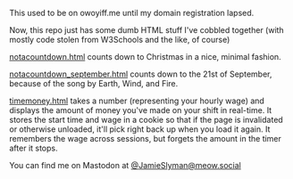 This used to be on owoyiff.me until my domain registration lapsed.

Now, this repo just has some dumb HTML stuff I've cobbled together (with mostly code stolen from W3Schools and the like, of course)

[notacountdown.html](/notacountdown.html) counts down to Christmas in a nice, minimal fashion.

[notacountdown_september.html](/notacountdown_september.html) counts down to the 21st of September, because of the song by Earth, Wind, and Fire.

[timemoney.html](/timemoney.html) takes a number (representing your hourly wage) and displays the amount of money you've made on your shift in real-time. It stores the start time and wage in a cookie so that if the page is invalidated or otherwise unloaded, it'll pick right back up when you load it again. It remembers the wage across sessions, but forgets the amount in the timer after it stops.


You can find me on Mastodon at <a rel="me" href="https://meow.social/@JamieSlyman">@JamieSlyman@meow.social</a>
